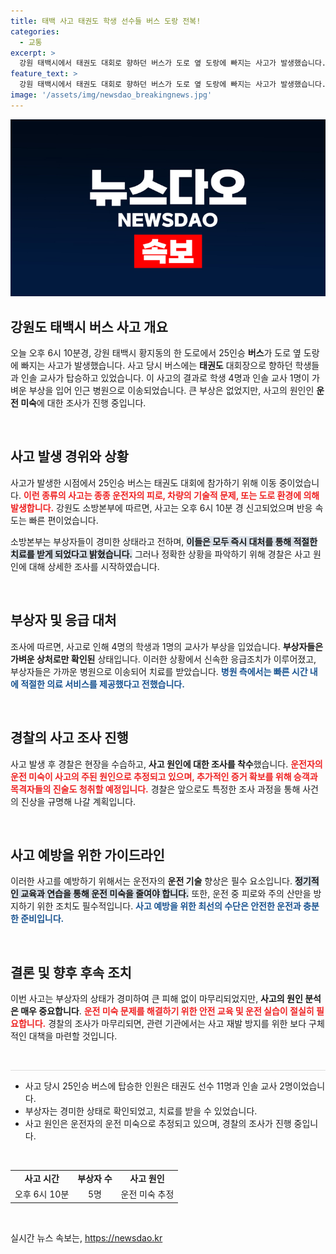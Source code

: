 ```yaml
---
title: 태백 사고 태권도 학생 선수들 버스 도랑 전복!
categories:
  - 교통
excerpt: >
  강원 태백시에서 태권도 대회로 향하던 버스가 도로 옆 도랑에 빠지는 사고가 발생했습니다. 다행히 가벼운 부상만 있었으며, 운전 미숙이 원인으로 추정되고 있습니다. 사고의 경위에 대한 경찰의 조사가 진행 중입니다. 클릭해서 자세한 내용을 확인하세요!
feature_text: >
  강원 태백시에서 태권도 대회로 향하던 버스가 도로 옆 도랑에 빠지는 사고가 발생했습니다. 다행히 가벼운 부상만 있었으며, 운전 미숙이 원인으로 추정되고 있습니다. 사고의 경위에 대한 경찰의 조사가 진행 중입니다. 클릭해서 자세한 내용을 확인하세요!
image: '/assets/img/newsdao_breakingnews.jpg'
---
```


<p><img src="/assets/img/newsdao_breakingnews.jpg" alt="bookingtag 속보" /></p>

<h2 data-ke-size="size26">강원도 태백시 버스 사고 개요</h2>

<p data-ke-size="size16">오늘 오후 6시 10분경, 강원 태백시 황지동의 한 도로에서 25인승 <b>버스</b>가 도로 옆 도랑에 빠지는 사고가 발생했습니다. 사고 당시 버스에는 <b>태권도</b> 대회장으로 향하던 학생들과 인솔 교사가 탑승하고 있었습니다. 이 사고의 결과로 학생 4명과 인솔 교사 1명이 가벼운 부상을 입어 인근 병원으로 이송되었습니다. 큰 부상은 없었지만, 사고의 원인인 <b>운전 미숙</b>에 대한 조사가 진행 중입니다.</p>

<p data-ke-size="size16">&nbsp;</p>

<h2 data-ke-size="size26">사고 발생 경위와 상황</h2>

<p data-ke-size="size16">사고가 발생한 시점에서 25인승 버스는 태권도 대회에 참가하기 위해 이동 중이었습니다. <b><span style="color: #ee2323;">이런 종류의 사고는 종종 운전자의 피로, 차량의 기술적 문제, 또는 도로 환경에 의해 발생합니다.</span></b> 강원도 소방본부에 따르면, 사고는 오후 6시 10분 경 신고되었으며 반응 속도는 빠른 편이었습니다.</p>

<p data-ke-size="size16">소방본부는 부상자들이 경미한 상태라고 전하며, <b><span style="background-color: #21538527;">이들은 모두 즉시 대처를 통해 적절한 치료를 받게 되었다고 밝혔습니다.</span></b> 그러나 정확한 상황을 파악하기 위해 경찰은 사고 원인에 대해 상세한 조사를 시작하였습니다.</p>

<p data-ke-size="size16">&nbsp;</p>

<h2 data-ke-size="size26">부상자 및 응급 대처</h2>

<p data-ke-size="size16">조사에 따르면, 사고로 인해 4명의 학생과 1명의 교사가 부상을 입었습니다. <b>부상자들은 가벼운 상처로만 확인된</b> 상태입니다. 이러한 상황에서 신속한 응급조치가 이루어졌고, 부상자들은 가까운 병원으로 이송되어 치료를 받았습니다. <b><span style="color: #1a5490;">병원 측에서는 빠른 시간 내에 적절한 의료 서비스를 제공했다고 전했습니다.</span></b></p>

<p data-ke-size="size16">&nbsp;</p>

<h2 data-ke-size="size26">경찰의 사고 조사 진행</h2>

<p data-ke-size="size16">사고 발생 후 경찰은 현장을 수습하고, <b>사고 원인에 대한 조사를 착수</b>했습니다. <b><span style="color: #ee2323;">운전자의 운전 미숙이 사고의 주된 원인으로 추정되고 있으며, 추가적인 증거 확보를 위해 승객과 목격자들의 진술도 청취할 예정입니다.</span></b> 경찰은 앞으로도 특정한 조사 과정을 통해 사건의 진상을 규명해 나갈 계획입니다.</p>

<p data-ke-size="size16">&nbsp;</p>

<h2 data-ke-size="size26">사고 예방을 위한 가이드라인</h2>

<p data-ke-size="size16">이러한 사고를 예방하기 위해서는 운전자의 <b>운전 기술</b> 향상은 필수 요소입니다. <b><span style="background-color: #21538527;">정기적인 교육과 연습을 통해 운전 미숙을 줄여야 합니다.</span></b> 또한, 운전 중 피로와 주의 산만을 방지하기 위한 조치도 필수적입니다. <b><span style="color: #1a5490;">사고 예방을 위한 최선의 수단은 안전한 운전과 충분한 준비입니다.</span></b></p>

<p data-ke-size="size16">&nbsp;</p>

<h2 data-ke-size="size26">결론 및 향후 후속 조치</h2>

<p data-ke-size="size16">이번 사고는 부상자의 상태가 경미하여 큰 피해 없이 마무리되었지만, <b>사고의 원인 분석은 매우 중요합니다</b>. <b><span style="color: #ee2323;">운전 미숙 문제를 해결하기 위한 안전 교육 및 운전 실습이 절실히 필요합니다.</span></b> 경찰의 조사가 마무리되면, 관련 기관에서는 사고 재발 방지를 위한 보다 구체적인 대책을 마련할 것입니다.</p>

<p data-ke-size="size16">&nbsp;</p>

<hr style="height: 1px; background-color: #ddd; border: none;" />

<ul>
    <li>사고 당시 25인승 버스에 탑승한 인원은 태권도 선수 11명과 인솔 교사 2명이었습니다.</li>
    <li>부상자는 경미한 상태로 확인되었고, 치료를 받을 수 있었습니다.</li>
    <li>사고 원인은 운전자의 운전 미숙으로 추정되고 있으며, 경찰의 조사가 진행 중입니다.</li>
</ul>

<p data-ke-size="size16">&nbsp;</p>

<table style="width: 100%; border-collapse: collapse;">
    <tr>
        <td style="text-align: center; height: 17px;"><b>사고 시간</b></td>
        <td style="text-align: center; height: 17px;"><b>부상자 수</b></td>
        <td style="text-align: center; height: 17px;"><b>사고 원인</b></td>
    </tr>
    <tr>
        <td style="text-align: center; height: 17px;">오후 6시 10분</td>
        <td style="text-align: center; height: 17px;">5명</td>
        <td style="text-align: center; height: 17px;">운전 미숙 추정</td>
    </tr>
</table>

<p data-ke-size="size16">&nbsp;</p>
실시간 뉴스 속보는, <a href="https://newsdao.kr" rel="dofollow">https://newsdao.kr</a>


